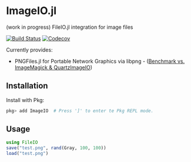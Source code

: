 # ImageIO.jl

(work in progress) FileIO.jl integration for image files

[![Build Status](https://travis-ci.com/JuliaIO/ImageIO.jl.svg?branch=master)](https://travis-ci.com/JuliaIO/ImageIO.jl)
[![Codecov](https://codecov.io/gh/JuliaIO/ImageIO.jl/branch/master/graph/badge.svg)](https://codecov.io/gh/JuliaIO/ImageIO.jl)

Currently provides:
- PNGFiles.jl for Portable Network Graphics via libpng - ([Benchmark vs. ImageMagick & QuartzImageIO](https://github.com/JuliaIO/PNGFiles.jl/issues/1#issuecomment-586749654))


## Installation

Install with Pkg:

```jl
pkg> add ImageIO  # Press ']' to enter te Pkg REPL mode.
```

## Usage

```jl
using FileIO
save("test.png", rand(Gray, 100, 100))
load("test.png")
```
